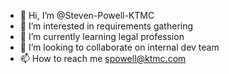- 👋 Hi, I’m @Steven-Powell-KTMC
- 👀 I’m interested in requirements gathering
- 🌱 I’m currently learning legal profession
- 💞️ I’m looking to collaborate on internal dev team
- 📫 How to reach me spowell@ktmc.com

<!---
Steven-Powell-KTMC/Steven-Powell-KTMC is a ✨ special ✨ repository because its `README.md` (this file) appears on your GitHub profile.
You can click the Preview link to take a look at your changes.
--->
